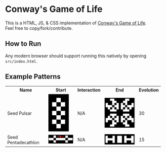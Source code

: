 
# Conway's Game of Life

This is a HTML, JS, & CSS implementation of [Conway's Game of Life](https://en.wikipedia.org/wiki/Conway%27s_Game_of_Life).
<br>
Feel free to copy/fork/contribute.

## How to Run

Any modern browser should support running this natively by opening `src/index.html`.

## Example Patterns

<table>
  <tr>
    <th>Name</th>
    <th>Start</th>
    <th>Interaction</th>
    <th>End</th>
    <th>Evolution</th>
  </tr>
  <tr>
    <td>Seed Pulsar</td>
    <td><img src="readme_images/pulsar_1.png" /></td>
    <td>N/A</td>
    <td><img src="readme_images/pulsar_3.png" /></td>
    <td>30</td>
  </tr>
  <tr>
    <td>Seed Pentadecathlon</td>
    <td><img src="readme_images/pentadecathlon_1.png" /></td>
    <td>N/A</td>
    <td><img src="readme_images/pentadecathlon_3.png" /></td>
    <td>15</td>
  </tr>
</table>